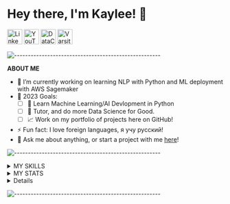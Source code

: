 # Hey there, I'm Kaylee! 👋

[<img title="Linkedin" height=35px src="https://cdn.jsdelivr.net/gh/devicons/devicon/icons/linkedin/linkedin-original.svg" />][Linkedin]
[<img title="YouTube Tutorials" height=35px src="https://upload.wikimedia.org/wikipedia/commons/thumb/9/96/YouTube_social_red_squircle_%282017%29.svg/1024px-YouTube_social_red_squircle_%282017%29.svg.png" />][YouTube]
[<img title="DataCamp Learning" height=35px src="https://coursereport-s3-production.global.ssl.fastly.net/uploads/school/logo/244/original/Profile_Picture__3_.jpg" />][DataCamp]
[<img title="Varsity Tutoring" height=35px src="https://i.vimeocdn.com/portrait/63434625_640x640" />][VarsityTutors]

<!-- Not used 
[<img title="StackOverflow" height=35px src="https://upload.wikimedia.org/wikipedia/commons/e/ef/Stack_Overflow_icon.svg" />][StackOverflow]
-->

![-----------------------------------------------------](
https://raw.githubusercontent.com/andreasbm/readme/master/assets/lines/aqua.png)

**ABOUT ME**

- 🌱 I’m currently working on learning NLP with Python and ML deployment with AWS Sagemaker
- 🥅 2023 Goals: 
  - [ ] 🤖 Learn Machine Learning/AI Devlopment in Python
  - [ ] 🧡 Tutor, and do more Data Science for Good.
  - [ ] 📈 Work on my portfolio of projects here on GitHub!
- ⚡ Fun fact: I love foreign languages, я учу русский!
- 💬 Ask me about anything, or start a project with me [here](https://github.com/KayleeDavisGithub/KayleeDavisGithub/issues)!

![-----------------------------------------------------](
https://raw.githubusercontent.com/andreasbm/readme/master/assets/lines/aqua.png)

<details>
  <summary>MY SKILLS </summary>

<div align="center"><i>Languages and Databases ordered by proficiency (highest to lowest)</i><div/>


<div align="center"><b>Languages</b><div/>

<img alt="R" title="R" width="35px" src="https://cdn.jsdelivr.net/gh/devicons/devicon/icons/r/r-original.svg" />
<img alt="LaTeX" title="LaTeX" width="35px" src="https://cdn.jsdelivr.net/gh/devicons/devicon/icons/latex/latex-original.svg" />
<img alt="Python" title="Python" width="35px" src="https://cdn.jsdelivr.net/gh/devicons/devicon/icons/python/python-original.svg" />
<img alt="Markdown" title="Markdown" width="35px" src="https://cdn.jsdelivr.net/gh/devicons/devicon/icons/markdown/markdown-original.svg" />
<img alt="CSS3" title="CSS3" width="35px" src="https://cdn.jsdelivr.net/gh/devicons/devicon/icons/css3/css3-original.svg" />

<div align="center"><b>Packages, Frameworks, and Libraries</b><div/>

<img alt="rmarkdown" title="rmarkdown" width="35px" src="https://pkgs.rstudio.com/rmarkdown/reference/figures/logo.png" />
<img alt="ggplot2" title="ggplot2" width="35px" src="https://ggplot2.tidyverse.org/logo.png" />
<img alt="dplyr" title="dplyr" width="35px" src="https://dplyr.tidyverse.org/logo.png" />
<img alt="stringr" title="stringr" width="35px" src="https://stringr.tidyverse.org/logo.png" />
<img alt="numpy" title="numpy" width="35px" src="https://raw.githubusercontent.com/numpy/numpy/241c905c464a29c7b25858d57ea1a43131848530/branding/logo/logomark/numpylogoicon.svg" />
<img alt="pandas" title="pandas" width="35px" src="https://cdn.jsdelivr.net/gh/devicons/devicon/icons/pandas/pandas-original.svg" />

<div align="center"><b>Databases</b><div/>

<img alt="Snowflake" title="Snowflake" width="35px" src="https://www.vectorlogo.zone/logos/snowflake/snowflake-icon.svg" />
<img alt="Teradata" title="Teradata" width="35px" src="https://img.icons8.com/color/480/teradata.png" />
<img alt="MySQL" title="MySQL" width="35px" src="https://cdn.jsdelivr.net/gh/devicons/devicon/icons/mysql/mysql-original.svg" />
<img alt="SQLite" title="SQLite" width="35px" src="https://cdn.jsdelivr.net/gh/devicons/devicon/icons/sqlite/sqlite-original.svg" />
<img alt="Microsoft Azure SQL" title="Microsoft Azure SQL" width="35px" src="https://code.benco.io/icon-collection/azure-docs/sql-database.svg" />

<div align="center"><b>IDE's and Code Editors</b><div/>

<img alt="RStudio" title="RStudio" width="35px" src="https://cdn.jsdelivr.net/gh/devicons/devicon/icons/rstudio/rstudio-original.svg" />
<img alt="TeXMaker" title="TeXMaker" width="35px" src="https://upload.wikimedia.org/wikipedia/commons/e/e0/TeXmaker_New_Logo.svg" />
<img alt="Visual Studio Code" title="Visual Studio Code" width="35px" src="https://cdn.jsdelivr.net/gh/devicons/devicon/icons/vscode/vscode-original.svg" />

<div align="center"><b>Tools</b><div/>

<img alt="Tableau" title="Tableau" width="35px" src="https://cdn.worldvectorlogo.com/logos/tableau-software.svg" />
<img alt="Power BI" title="Power BI" width="35px" src="https://powerbi.microsoft.com/pictures/application-logos/svg/powerbi.svg" />
<img alt="Slack" title="Slack" width="35px" src="https://cdn.jsdelivr.net/gh/devicons/devicon/icons/slack/slack-original.svg" />
<img alt="Git" title="Git" width="35px" src="https://cdn.jsdelivr.net/gh/devicons/devicon/icons/git/git-original.svg" />
<img alt="GitHub" title="GitHub" width="35px"  src="https://cdn.jsdelivr.net/gh/devicons/devicon/icons/github/github-original.svg">
<img alt="Jira" title="Jira" width="35px" src="https://cdn.jsdelivr.net/gh/devicons/devicon/icons/jira/jira-original.svg" />

</details>

<details>
  <summary>MY STATS</summary>  

<div align="center">
  <a href="https://github.com/KayleeDavisGitHub">
  <img width="50%" src="https://github-readme-stats.vercel.app/api?username=KayleeDavisGitHub&show_icons=true&theme=dark&include_all_commits=true&count_private=true"/>
  <img width="50%" src="https://github-readme-stats.vercel.app/api/top-langs/?username=KayleeDavisGitHub&layout=compact&langs_count=6&theme=dark"/>
</div>

</details>

<details>
  <summary>MY PORTFOLIO</summary>  

- 📖 [Introduction to Data Science with R](https://github.com/KayleeDavisGitHub/Graduate_Methods_Handbook/blob/master/Methods.Handbook.pdf) - Book in Progress
- More coming soon!

</details>

![-----------------------------------------------------](
https://raw.githubusercontent.com/andreasbm/readme/master/assets/lines/aqua.png)


<!-- Socials links -->
[Linkedin]: https://www.linkedin.com/in/KayleeDavisIN
[YouTube]: https://www.youtube.com/channel/UCPUL4sOelS0f3Q-u7Ld29Ew?sub_confirmation=1
[DataCamp]: https://www.datacamp.com/profile/KayleeDavis
[VarsityTutors]: https://www.varsitytutors.com/tutors/878785440
[StackOverflow]: https://stackoverflow.com/users/9367791
